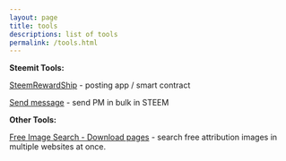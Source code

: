 ```yaml
---
layout: page
title: tools
descriptions: list of tools
permalink: /tools.html
---
```


**Steemit Tools:**

[SteemRewardShip](https://aschatria.github.io/steem/steemrewardship.html) - posting app / smart contract

[Send message](https://aschatria.github.io/steem/steem-pm.html) - send PM in bulk in STEEM

**Other Tools:**

[Free Image Search - Download pages](https://aschatria.github.io/steem/freedownloads.html) - search free attribution images in multiple websites at once. 
